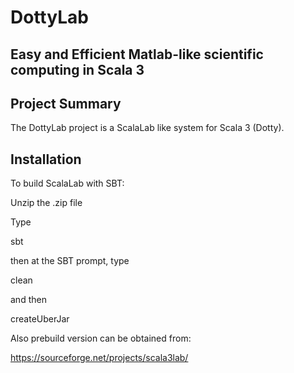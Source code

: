 # DottyLab

## Easy and Efficient Matlab-like scientific computing in Scala 3 ##


## Project Summary

The DottyLab  project is a ScalaLab like system for Scala 3 (Dotty). 

## Installation


To build ScalaLab with SBT:

Unzip the .zip file

Type

sbt

then at the SBT prompt, type

clean

and then

createUberJar


Also prebuild version can be obtained from:

https://sourceforge.net/projects/scala3lab/
